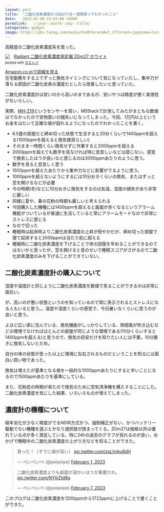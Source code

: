 ```yaml
---
layout: post
title:  "二酸化炭素濃度計(ZGm27)を一週間使ってわかったこと"
date:   2023-02-09 22:01:00 +0900
permalink:   /:year-:month-:day-:title/
categories: gadget
image: https://pbs.twimg.com/media/FoXbferacAAut_3?format=jpg&name=large
---
```

高精度の二酸化炭素濃度系を買った。


<div class="krb-amzlt-box" style="margin-bottom:0px;"><div class="krb-amzlt-image" style="float:left;margin:0px 12px 1px 0px;"><a href="https://www.amazon.co.jp/dp/B091JM1TBJ?&linkCode=li2&tag=peipeipe-22&linkId=90be8c1d5c85ced4762066f7400173fb&language=ja_JP&ref_=as_li_ss_il" target="_blank" rel="nofollow" rel="nofollow"><img border="0" src="//ws-fe.amazon-adsystem.com/widgets/q?_encoding=UTF8&ASIN=B091JM1TBJ&Format= _SL250_&ID=AsinImage&MarketPlace=JP&ServiceVersion=20070822&WS=1&tag=peipeipe-22&language=ja_JP" ></a><img src="https://ir-jp.amazon-adsystem.com/e/ir?t=peipeipe-22&language=ja_JP&l=li2&o=9&a=B091JM1TBJ" width="1" height="1" border="0" alt="" style="border:none !important; margin:0px !important;" /></div><div class="krb-amzlt-info" style="line-height:120%; margin-bottom: 10px"><div class="krb-amzlt-name" style="margin-bottom:10px;line-height:120%"><a href="https://www.amazon.co.jp/dp/B091JM1TBJ?&linkCode=li2&tag=peipeipe-22&linkId=90be8c1d5c85ced4762066f7400173fb&language=ja_JP&ref_=as_li_ss_il" name="amazletlink" target="_blank" rel="nofollow" rel="nofollow">Radiant 二酸化炭素濃度測定器 ZGm27 ホワイト</a><div class="krb-amzlt-powered-date" style="font-size:80%;margin-top:5px;line-height:120%">posted with <a href="https://kaereba.com/wind/" title="amazlet" target="_blank" rel="nofollow" rel="nofollow">カエレバ</a></div></div><div class="krb-amzlt-detail"></div><div class="krb-amzlt-sub-info" style="float: left;"><div class="krb-amzlt-link" style="margin-top: 5px"><a href="https://www.amazon.co.jp/dp/B091JM1TBJ?&linkCode=li2&tag=peipeipe-22&linkId=90be8c1d5c85ced4762066f7400173fb&language=ja_JP&ref_=as_li_ss_il" name="amazletlink" target="_blank" rel="nofollow" rel="nofollow">Amazon.co.jpで詳細を見る</a></div></div></div><div class="krb-amzlt-footer" style="clear: left"></div></div>
在宅勤務をする上でずっと換気タイミングについて気になっていたし、集中力が落ちる原因が二酸化炭素の濃度だとしたら改善したいと思っていた。


二酸化炭素濃度計は安いのから高いのまであるが、安いやつは精度が悪く実用性がないらしい。


実際、[MH-Z19](https://amzn.to/3jNBGVa)というセンサーを買い、M5Stackで計測してみたがまともな数値はでなかったので安物買いの銭失いになってしまった。今回、1万円以上というお金をはたいて正確な値が図れるようになったのでわかったことを書く。

- 6.5畳の部屋だと締め切った状態で生活すると20分くらいで1400ppmを超える(1000ppmを超えると換気推奨らしい)
- そのまま一時間くらい換気せずに作業すると2000ppmを超える
- 2000ppmを超えても数字を見なければ特に息苦しいなどは感じない。感覚で換気したほうが良いなと感じるのは3000ppmあたりのように思う。
- 数字を見ると息苦しく思う
- 1500ppmを越えたあたりから集中力などに影響がでるように思う。
- 1000ppmを超えないようにするには10分おきくらいの換気、またはずっと窓を開けるなどが必要
- 今の時期(冬)などに10分おきに換気をするのは気温、湿度の損失があり非常に厳しい
- 同様に夏や、春の花粉の時期も厳しいと考えられる
- 今回購入した機種には1400ppmを超えると画面が赤くなるというアラーム機能がついているが普通に生活していると常にアラームモードなので非常にストレスに感じる
- なので切った
- 睡眠時は起床時より二酸化炭素濃度の上昇が穏やかだが、締め切った部屋で寝て起床すると2000ppmは当たり前に超える
- 睡眠時に二酸化炭素濃度を下げることで体の回復を早めることができるのではないかと思ったが、窓を開けると音のせいで睡眠スコアがさがるので二酸化炭素濃度のみを下げることができていない。



## 二酸化炭素濃度計の購入について
湿度や温度計と同じように二酸化炭素濃度を数値で見ることができるのは非常に面白い。


が、高いのが悪い状態というのを知っているので常に表示されるとストレスになる人もいると思う。。温度や湿度くらいの感覚で、今日暑いなくらいに思うのが良いと思う。


よほど広い家に住んでいる、換気機能がしっかりしている、隙間風が吹き込むなどの環境でなければほとんどの部屋が同じような環境である(10分くらいすると1400ppmを超える)と思うので、換気の目安だけを知りたい人には不要。10分置きに換気しないとだめ。


自分の体の状態が思った以上に環境に左右されるものだということを知るには面白い買い物であった。


換気は増えたが基準となる値を一般的な1000ppmあたりにすると辛いことになるので1500ppmあたりを基準にしている。


また、花粉症の時期が来たので換気のために空気清浄機を購入することにした。二酸化炭素濃度を気にした結果、いろいろものが増えてしまった。


## 濃度計の機種について
経年劣化が少なく精度がでるNDIR方式かつ、強制補正がない、かつバッテリー駆動でない機種を選ぶとかなり選択肢が狭まってくる。ZGm27は価格以外は優れている点が多く満足している。特に24hの過去のグラフが見れるのが良い。おかげで睡眠中の二酸化炭素濃度の上がり方などを知ることができた。



<blockquote class="twitter-tweet"><p lang="ja" dir="ltr">買った！（すでに値が高い） <a href="https://t.co/zsLhnku6dH">pic.twitter.com/zsLhnku6dH</a></p>&mdash; ぺいぺいぺ (@peipeipe) <a href="https://twitter.com/peipeipe/status/1620709204020588544?ref_src=twsrc%5Etfw">February 1, 2023</a></blockquote> <script async src="https://platform.twitter.com/widgets.js" charset="utf-8"></script>


<blockquote class="twitter-tweet"><p lang="ja" dir="ltr">二酸化炭素濃度よりも部屋が温かいほうが重要だわ。 <a href="https://t.co/NYlirZtd8q">pic.twitter.com/NYlirZtd8q</a></p>&mdash; ぺいぺいぺ (@peipeipe) <a href="https://twitter.com/peipeipe/status/1622944581208899584?ref_src=twsrc%5Etfw">February 7, 2023</a></blockquote> <script async src="https://platform.twitter.com/widgets.js" charset="utf-8"></script>


このブログは二酸化炭素濃度を1200ppmから1722ppmに上げることで書くことができた。
